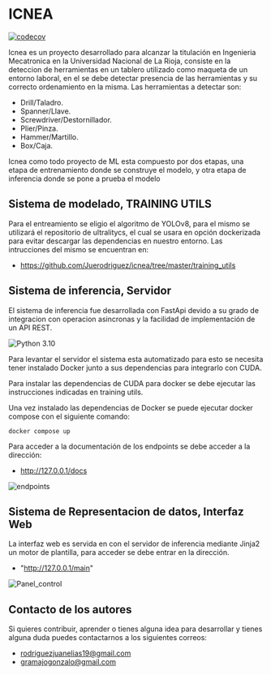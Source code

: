 # ICNEA
[![codecov](https://codecov.io/gh/Juerodriguez/icnea/branch/master/graph/badge.svg?token=CS77QAL0ZB)](https://codecov.io/gh/Juerodriguez/icnea)

Icnea es un proyecto desarrollado para alcanzar la titulación en Ingenieria Mecatronica en la Universidad Nacional de La Rioja, consiste en la deteccion de herramientas en un tablero utilizado como maqueta de un entorno laboral, en el se debe detectar presencia de las herramientas y su correcto ordenamiento en la misma. Las herramientas a detectar son: 

- Drill/Taladro.
- Spanner/Llave.
- Screwdriver/Destornillador.
- Plier/Pinza.
- Hammer/Martillo.
- Box/Caja.

Icnea como todo proyecto de ML esta compuesto por dos etapas, una etapa de entrenamiento donde se construye el
modelo, y otra etapa de inferencia donde se pone a prueba el modelo

## Sistema de modelado, TRAINING UTILS

Para el entreamiento se eligio el algoritmo de YOLOv8, para el mismo se utilizará el repositorio de ultralitycs,
el cual se usara en opción dockerizada para evitar descargar las dependencias en nuestro entorno. Las intrucciones
del mismo se encuentran en: 

- https://github.com/Juerodriguez/icnea/tree/master/training_utils


## Sistema de inferencia, Servidor 

El sistema de inferencia fue desarrollada con FastApi devido a su grado de integracion con operacion asincronas y la facilidad de implementación de un API REST.

![Python 3.10](https://img.shields.io/badge/python-3.10-blue.svg)



Para levantar el servidor el sistema esta automatizado para esto se necesita tener instalado Docker junto a sus dependencias para integrarlo con CUDA.

Para instalar las dependencias de CUDA para docker se debe ejecutar las instrucciones indicadas en training utils.


Una vez instalado las dependencias de Docker se puede ejecutar docker compose con el siguiente comando:

```
docker compose up
```

Para acceder a la documentación de los endpoints se debe acceder a la dirección:

- http://127.0.0.1/docs

![endpoints](https://user-images.githubusercontent.com/73370773/231500122-e8b7a4e4-e251-440a-9549-56a1e7ebf369.png)

## Sistema de Representacion de datos, Interfaz Web

La interfaz web es servida en con el servidor de inferencia mediante Jinja2 un motor de plantilla, para acceder se debe entrar en la dirección.

- "http://127.0.0.1/main"

![Panel_control](https://user-images.githubusercontent.com/73370773/236558888-c7ac7ff4-0c97-4230-8d07-943d7357f9a1.png)


## Contacto de los autores

Si quieres contribuir, aprender o tienes alguna idea para desarrollar y tienes alguna duda puedes contactarnos a los siguientes correos:

- rodriguezjuanelias19@gmail.com
- gramajogonzalo@gmail.com

